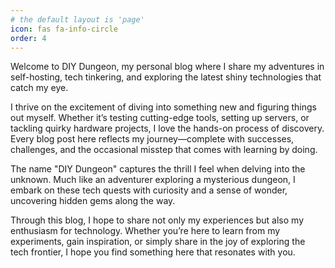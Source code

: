 ```yaml
---
# the default layout is 'page'
icon: fas fa-info-circle
order: 4
---
```


Welcome to DIY Dungeon, my personal blog where I share my adventures in self-hosting, tech tinkering, and exploring the latest shiny technologies that catch my eye.

I thrive on the excitement of diving into something new and figuring things out myself. Whether it’s testing cutting-edge tools, setting up servers, or tackling quirky hardware projects, I love the hands-on process of discovery. Every blog post here reflects my journey—complete with successes, challenges, and the occasional misstep that comes with learning by doing.

The name "DIY Dungeon" captures the thrill I feel when delving into the unknown. Much like an adventurer exploring a mysterious dungeon, I embark on these tech quests with curiosity and a sense of wonder, uncovering hidden gems along the way.

Through this blog, I hope to share not only my experiences but also my enthusiasm for technology. Whether you’re here to learn from my experiments, gain inspiration, or simply share in the joy of exploring the tech frontier, I hope you find something here that resonates with you.
